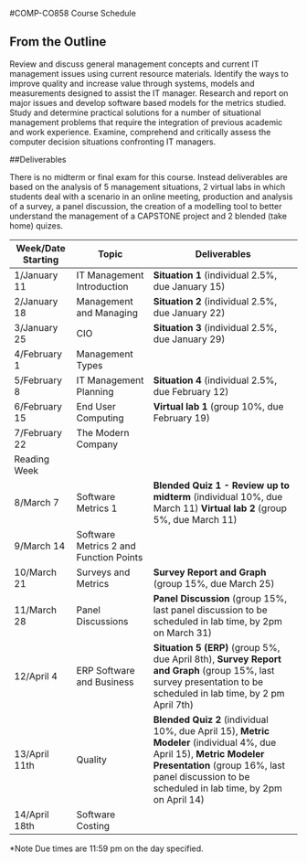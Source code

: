 #COMP-CO858 Course Schedule

## From the Outline

Review and discuss general management concepts and current IT management issues using current resource materials. Identify the ways to improve quality and increase value through systems, models and measurements designed to assist the IT manager. Research and report on major issues and develop software based models for the metrics studied. Study and determine practical solutions for a number of situational management problems that require the integration of previous academic and work experience. Examine, comprehend and critically assess the computer decision situations confronting IT managers.

##Deliverables

There is no midterm or final exam for this course. Instead deliverables are based on the analysis of 5 management situations, 2 virtual labs in which students deal with a scenario in an online meeting, production and analysis of a survey, a panel discussion, the creation of a modelling tool to better understand the management of a CAPSTONE project and 2 blended (take home) quizes.

|Week/Date Starting|Topic|Deliverables|
|----|---|---
|1/January 11|IT Management Introduction|**Situation 1** (individual 2.5%, due January 15)|
|2/January 18|Management and Managing|**Situation 2** (individual 2.5%, due January 22)|
|3/January 25|CIO|**Situation 3** (individual 2.5%, due January 29)|
|4/February 1|Management Types||
|5/February 8|IT Management Planning|**Situation 4** (individual 2.5%, due February 12)|
|6/February 15|End User Computing|**Virtual lab 1** (group 10%, due February 19)|
|7/February 22|The Modern Company||
|Reading Week|||
|8/March 7|Software Metrics 1|**Blended Quiz 1 - Review up to midterm** (individual 10%, due March 11) **Virtual lab 2** (group 5%, due March 11)|
|9/March 14|Software Metrics 2 and Function Points||
|10/March 21|Surveys and Metrics|**Survey Report and Graph** (group 15%, due March 25)|
|11/March 28|Panel Discussions|**Panel Discussion** (group 15%, last panel discussion to be scheduled in lab time, by 2pm on March 31)|
|12/April 4|ERP Software and Business|**Situation 5 (ERP)** (group 5%, due April 8th), **Survey Report and Graph** (group 15%, last survey presentation to be scheduled in lab time, by  2 pm April 7th)|
|13/April 11th|Quality|**Blended Quiz 2** (individual 10%, due April 15), **Metric Modeler** (individual 4%, due April 15), **Metric Modeler Presentation** (group 16%, last panel discussion to be scheduled in lab time, by 2pm on April 14)|
|14/April 18th|Software Costing||

*Note Due times are 11:59 pm on the day specified.
